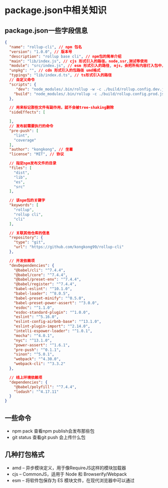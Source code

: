 # package.json中相关知识

## package.json一些字段信息
```json
{
  "name": "rollup-cli", // npm 包名
  "version": "1.0.0", // 版本号
  "description": "rollup base cli", // npm包的简单介绍
  "main": "lib/index.js", // cjs 形式引入的路径，node,ssr,测试等使用
  "module": "src/index.js", // esm 形式引入的路径, mjs，会把所有内容打入包中， 浏览器可以通过<script type="module"></script>直接饮用
  "unpkg": "", // cdn 形式引入的包路径 umd格式
  "typings": "lib/index.d.ts", // ts形式引入的路径
  // 自定义命令
  "scripts": {
     "dev": "node_modules/.bin/rollup -w -c ./build/rollup.config.dev.js",
    "build": "node_modules/.bin/rollup -c ./build/rollup.config.prod.js"
  },

  // 用来标记那些文件有副作用，就不会被tree-shaking删除
  "sideEffects": [

  ],
  // 发布前需要执行的命令
  "pre-push": [
    "lint",
    "coverage"
  ],
  "author": "kongkong", // 坐着
  "license": "MIT", // 协议

  // 指定npm发布文件的目录
  "files": [
    "dist",
    "lib",
    "es",
    "src"
  ],

  // 该npm包的关键字
  "keywords": [
    "rollup",
    "rollup cli",
    "cli"
  ],

  // 关联其他仓库的信息
  "repository": {
    "type": "git",
    "url": "https://github.com/kongkong99/rollup-cli"
  },

  // 开发依赖项
  "devDependencies": {
    "@babel/cli": "^7.4.4",
    "@babel/core": "^7.4.4",
    "@babel/preset-env": "^7.4.4",
    "@babel/register": "^7.4.4",
    "babel-eslint": "^10.1.0",
    "babel-loader": "^8.0.5",
    "babel-preset-minify": "^0.5.0",
    "babel-preset-power-assert": "^3.0.0",
    "esdoc": "^1.1.0",
    "esdoc-standard-plugin": "^1.0.0",
    "eslint": "^5.16.0",
    "eslint-config-airbnb-base": "^13.1.0",
    "eslint-plugin-import": "^2.14.0",
    "intelli-espower-loader": "^1.0.1",
    "mocha": "^4.0.1",
    "nyc": "^13.1.0",
    "power-assert": "^1.6.1",
    "pre-push": "^0.1.1",
    "sinon": "^5.0.1",
    "webpack": "^4.30.0",
    "webpack-cli": "^3.3.2"
  },

  // 线上环境依赖项
  "dependencies": {
    "@babel/polyfill": "^7.4.4",
    "lodash": "^4.17.11"
  }
}
```

## 一些命令
- npm pack 查看npm publish会发布那些包
- git status 查看git push 会上传什么包

## 几种打包格式
- amd – 异步模块定义，用于像RequireJS这样的模块加载器
- cjs – CommonJS，适用于 Node 和 Browserify/Webpack
- esm – 将软件包保存为 ES 模块文件，在现代浏览器中可以通过 <script type=module> 标签引入
- iife – 一个自动执行的功能，适合作为<script>标签。（如果要为应用程序创建一个捆绑包，您可能想要使用它，因为它会使文件大小变小。）
- umd – 通用模块定义，以amd，cjs 和 iife 为一体
- system - SystemJS 加载器格式

## 相关学习链接
- [利用 umi-library 做组件打包](https://www.bilibili.com/video/av47853431)
- [开发 npm 包：库](https://zhuanlan.zhihu.com/p/116870496)